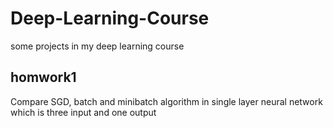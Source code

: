 # Deep-Learning-Course
some projects in my deep learning course
## homwork1
Compare SGD, batch and minibatch algorithm in single layer neural network which is three input and one output
